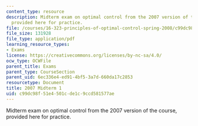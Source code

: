```yaml
---
content_type: resource
description: Midterm exam on optimal control from the 2007 version of the course,
  provided here for practice.
file: /courses/16-323-principles-of-optimal-control-spring-2008/c99dc98f51e4501cde1c9ccd581577ae_2007midterm1.pdf
file_size: 131928
file_type: application/pdf
learning_resource_types:
- Exams
license: https://creativecommons.org/licenses/by-nc-sa/4.0/
ocw_type: OCWFile
parent_title: Exams
parent_type: CourseSection
parent_uid: 6ec336e4-ed91-4bf5-3a7d-660da17c2853
resourcetype: Document
title: 2007 Midterm 1
uid: c99dc98f-51e4-501c-de1c-9ccd581577ae
---
```

Midterm exam on optimal control from the 2007 version of the course, provided here for practice.